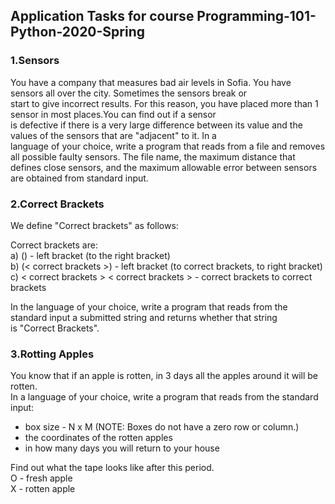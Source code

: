 ## Application Tasks for course Programming-101-Python-2020-Spring

### 1.Sensors
You have a company that measures bad air levels in Sofia. You have sensors all over the city. Sometimes the sensors break or  
start to give incorrect results. For this reason, you have placed more than 1 sensor in most places.You can find out if a sensor  
is defective if there is a very large difference between its value and the values of the sensors that are "adjacent" to it. In a  
language of your choice, write a program that reads from a file and removes all possible faulty sensors. The file name, the maximum distance that defines close sensors, and the maximum allowable error between sensors are obtained from standard input.

### 2.Correct Brackets
We define "Correct brackets" as follows:  

Correct brackets are:  
a) () - left bracket (to the right bracket)  
b) (< correct brackets >) - left bracket (to correct brackets, to right bracket)  
c) < correct brackets > < correct brackets > - correct brackets to correct brackets  
  
In the language of your choice, write a program that reads from the standard input a submitted string and returns whether that string  
is "Correct Brackets".
  
### 3.Rotting Apples
You know that if an apple is rotten, in 3 days all the apples around it will be rotten.  
In a language of your choice, write a program that reads from the standard input:  

- box size - N x M (NOTE: Boxes do not have a zero row or column.)
- the coordinates of the rotten apples
- in how many days you will return to your house  

Find out what the tape looks like after this period.  
O - fresh apple  
X - rotten apple
